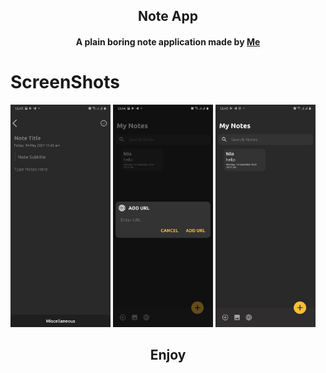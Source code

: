 <h2 align="center"><b>Note App</b></h2>
<h4 align="center">A plain boring note application made by <a href = "https:github.com/Android-Jester">Me</a></h4>


# ScreenShots
<img src="https://github.com/Android-Jester/Notes-App/blob/main/screenshots/shot1.jpg" width=160> <img src="https://github.com/Android-Jester/Notes-App/blob/main/screenshots/shot2.jpg" width=160> <img src="https://github.com/Android-Jester/Notes-App/blob/main/screenshots/shot3.jpg" width=160>




<h2 align="center"><b>Enjoy</b></h2>
